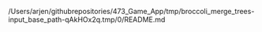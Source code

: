 /Users/arjen/githubrepositories/473_Game_App/tmp/broccoli_merge_trees-input_base_path-qAkHOx2q.tmp/0/README.md